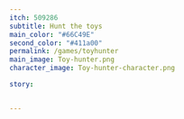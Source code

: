 ```yaml
---
itch: 509286
subtitle: Hunt the toys
main_color: "#66C49E"
second_color: "#411a00"
permalink: /games/toyhunter
main_image: Toy-hunter.png
character_image: Toy-hunter-character.png

story:


---
```

